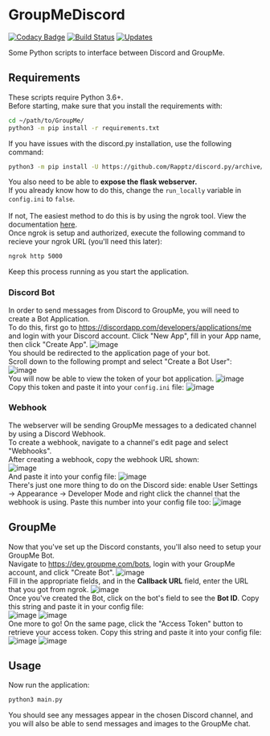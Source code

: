 # GroupMeDiscord

[![Codacy Badge](https://api.codacy.com/project/badge/Grade/f75c31c547204176a8e8dc4412918b17)](https://app.codacy.com/app/AnonGuy/GroupMeDiscord?utm_source=github.com&utm_medium=referral&utm_content=AnonGuy/GroupMeDiscord&utm_campaign=Badge_Grade_Dashboard) [![Build Status](https://travis-ci.org/AnonGuy/GroupMeDiscord.svg?branch=master)](https://travis-ci.org/AnonGuy/GroupMeDiscord) [![Updates](https://pyup.io/repos/github/AnonGuy/GroupMeDiscord/shield.svg)](https://pyup.io/repos/github/AnonGuy/GroupMeDiscord/)


Some Python scripts to interface between Discord and GroupMe.

## Requirements
These scripts require Python 3.6+. <br/>
Before starting, make sure that you install the requirements with:
```bash
cd ~/path/to/GroupMe/
python3 -m pip install -r requirements.txt
```
If you have issues with the discord.py installation, use the following command:
```bash
python3 -m pip install -U https://github.com/Rapptz/discord.py/archive/rewrite.zip#egg=discord.py
```
You also need to be able to **expose the flask webserver.** <br/>
If you already know how to do this, change the `run_locally` variable in `config.ini` to `false`. <br/> <br/>
If not, The easiest method to do this is by using the ngrok tool. View the documentation [here](https://ngrok.com/). <br/>
Once ngrok is setup and authorized, execute the following command to recieve your ngrok URL (you'll need this later):
```bash
ngrok http 5000
```
Keep this process running as you start the application.
### Discord Bot
In order to send messages from Discord to GroupMe, you will need to create a Bot Application. <br>
To do this, first go to https://discordapp.com/developers/applications/me and login with your Discord account. 
Click "New App", fill in your App name, then click "Create App".
![image](http://i.imgur.com/s7QbeCv.png) <br/>
You should be redirected to the application page of your bot. <br/> Scroll down to the following prompt and select "Create a Bot User": <br/>
![image](http://i.imgur.com/C8W4dw1.png) <br/>
You will now be able to view the token of your bot application.
![image](http://i.imgur.com/ODQDOFc.png) <br/>
Copy this token and paste it into your `config.ini` file:
![image](http://i.imgur.com/tdSyCmu.png) <br/>

### Webhook
The webserver will be sending GroupMe messages to a dedicated channel by using a Discord Webhook. <br/>
To create a webhook, navigate to a channel's edit page and select "Webhooks". <br>
After creating a webhook, copy the webhook URL shown: <br/>
![image](http://i.imgur.com/rYzZ9gc.png) <br/>
And paste it into your config file:
![image](http://i.imgur.com/ZMHYt3y.png) <br>
There's just one more thing to do on the Discord side: enable User Settings -> Appearance -> Developer Mode and right click the channel that the webhook is using. Paste this number into your config file too:
![image](http://i.imgur.com/ZbQH1bm.png) <br/>

## GroupMe
Now that you've set up the Discord constants, you'll also need to setup your GroupMe Bot. <br/>
Navigate to https://dev.groupme.com/bots, login with your GroupMe account, and click "Create Bot".
![image](http://i.imgur.com/uEAkype.png) <br/>
Fill in the appropriate fields, and in the **Callback URL** field, enter the URL that you got from ngrok.
![image](http://i.imgur.com/rrUasK3.png) <br/>
Once you've created the Bot, click on the bot's field to see the **Bot ID**. Copy this string and paste it in your config file: <br/>
![image](http://i.imgur.com/hRqS0JM.png)
![image](http://i.imgur.com/nooiph0.png) <br/>
One more to go! On the same page, click the "Access Token" button to retrieve your access token.
Copy this string and paste it into your config file: <br/>
![image](http://i.imgur.com/IpouBmi.png)
![image](http://i.imgur.com/sA8tZJU.png) <br/>

## Usage
Now run the application:
```bash
python3 main.py
```
You should see any messages appear in the chosen Discord channel, and you will also be able to send messages and images to the GroupMe chat.

